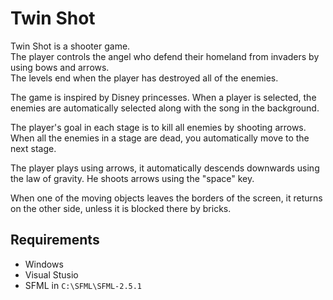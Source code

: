 # Twin Shot #

Twin Shot is a shooter game.  
The player controls the angel who defend their homeland from invaders by using bows and arrows.  
The levels end when the player has destroyed all of the enemies.   

The game is inspired by Disney princesses. When a player is selected, the enemies are 
automatically selected along with the song in the background.  

The player's goal in each stage is to kill all enemies by shooting arrows. When all the enemies
in a stage are dead, you automatically move to the next stage.  

The player plays using arrows, it automatically descends downwards using the law of gravity.
He shoots arrows using the "space" key.  

When one of the moving objects leaves the borders of the screen, it returns on the other side,
unless it is blocked there by bricks.  


## Requirements ##
* Windows
* Visual Stusio
* SFML in `C:\SFML\SFML-2.5.1`
